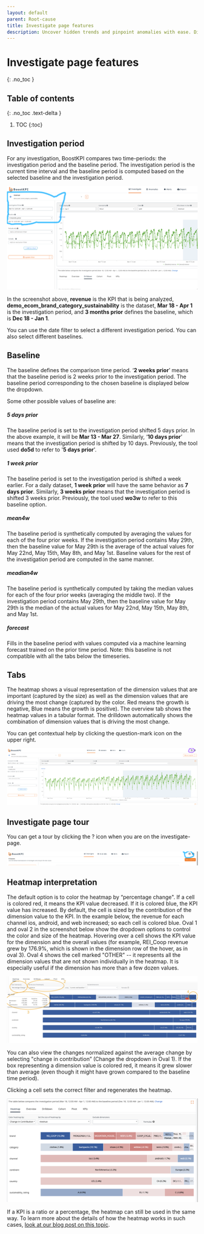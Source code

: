 ```yaml
---
layout: default
parent: Root-cause
title: Investigate page features
description: Uncover hidden trends and pinpoint anomalies with ease. Dive into the Investigate page features -- choose your analysis timeframe, compare against various baselines, decipher the heatmap and KPI heatmap insights, drill down for granular details, and embark on a guided tour to master its potential. This feature exploration empowers you to navigate the Investigate page like a pro, extracting data-driven answers with confidence.
---
```


# Investigate page features
{: .no_toc }

## Table of contents
{: .no_toc .text-delta }

1. TOC
{:toc}

## Investigation period

For any investigation, BoostKPI compares two time-periods: the investigation period and the baseline period. The investigation period is the current time interval and the baseline period is computed based on the selected baseline and the investigation period. 

![Investigation period form on rootcause page](../../images/investigation-period.png)

In the screenshot above, **revenue** is the KPI that is being analyzed, **demo_ecom_brand_category_sustainability** is the dataset, **Mar 18 - Apr 1** is the investigation period, and **3 months prior** defines the baseline, which is **Dec 18 - Jan 1**.

You can use the date filter to select a different investigation period. You can also select different baselines.

## Baseline

The baseline defines the comparison time period. ‘**2 weeks prior**’ means that the baseline period is 2 weeks prior to the investigation period. The baseline period corresponding to the chosen baseline is displayed below the dropdown.

Some other possible values of baseline are:
##### 5 days prior
The baseline period is set to the investigation period shifted 5 days prior. 
In the above example, it will be **Mar 13 - Mar 27**. Similarly, ‘**10 days prior**’ means 
that the investigation period is shifted by 10 days. Previously, the tool used **do5d** to refer to '**5 days prior**'.

##### 1 week prior
The baseline period is set to the investigation period is shifted a week earlier. 
For a daily dataset, **1 week prior** will have the same behavior as **7 days prior**. 
Similarly, **3 weeks prior** means that the investigation period is shifted 3 weeks prior. 
Previously, the tool used **wo3w** to refer to this baseline option.

##### mean4w
The baseline period is synthetically computed by averaging the values for each of the 
four prior weeks. If the investigation period contains May 29th, then the baseline value 
for May 29th is the average of the actual values for May 22nd, May 15th, May 8th, and May 1st. 
Baseline values for the rest of the investigation period are computed in the same manner.

##### meadian4w
The baseline period is synthetically computed by taking the median values for each of the four 
prior weeks (averaging the middle two). If the investigation period contains May 29th, then the 
baseline value for May 29th is the median of the actual values for May 22nd, May 15th, May 8th, 
and May 1st.

##### forecast
Fills in the baseline period with values computed via a machine learning forecast trained on 
the prior time period. Note: this baseline is not compatible with all the tabs below the timeseries.


## Tabs

The heatmap shows a visual representation of the dimension values that are important (captured by the size) as well as the dimension values that are driving the most change (captured by the color. Red means the growth is negative, Blue means the growth is positive).
The overview tab shows the heatmap values in a tabular format. 
The drilldown automatically shows the combination of dimension values that is driving the most change.

You can get contextual help by clicking the question-mark icon on the upper right. 

![Tabs contextual help image](../../images/tabs.png)

## Investigate page tour

You can get a tour by clicking the ? icon when you are on the investigate-page.

![Website tour button](../../images/website-tour-button.png)

## Heatmap interpretation

The default option is to color the heatmap by “percentage change". If a cell is
colored red, it means the KPI value decreased. If it is colored blue, the KPI
value has increased. By default, the cell is sized by the contribution of the
dimension value to the KPI. In the example below, the revenue for each channel
ios, android, and web increased; so each cell is colored blue. Oval 1 and oval
2 in the screenshot below show the dropdown options to control the color and size
of the heatmap. Hovering over a cell shows the KPI value for the dimension and
the overall values (for example, REI_Coop revenue grew by 176.9%, which is
shown in the dimension row of the hover, as in oval 3). Oval 4 shows the cell
marked "OTHER" -- it represents all the dimension values that are not shown
individually in the heatmap. It is especially useful if the dimension has more
than a few dozen values. 

![Heatmap colored by percentage change](../../images/heatmap_percentage_help.jpg)   

You can also view the changes normalized against the average change by
selecting "change in contribution” (Change the dropdown in Oval 1).  If the box
representing a dimension value is colored red, it means it grew slower than
average (even though it might have grown compared to the baseline time period).

Clicking a cell sets the correct filter and regenerates the heatmap. 

![Heatmap image](../../images/heatmap.png)


If a KPI is a ratio or a percentage, the heatmap can still be used in the same
way. To learn more about the details of how the heatmap works in such cases,
[look at our blog post on this topic](https://blog.boostkpi.com/Derived-metric-heatmap/).
